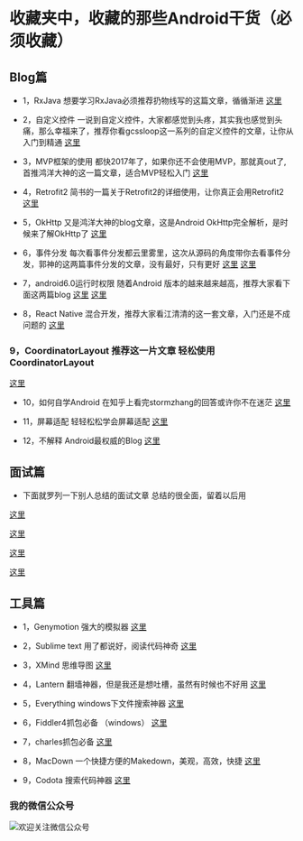 #  收藏夹中，收藏的那些Android干货（必须收藏）

## Blog篇

* 1，RxJava  想要学习RxJava必须推荐扔物线写的这篇文章，循循渐进
[这里](http://gank.io/post/560e15be2dca930e00da1083)

* 2，自定义控件  一说到自定义控件，大家都感觉到头疼，其实我也感觉到头痛，那么幸福来了，推荐你看gcssloop这一系列的自定义控件的文章，让你从入门到精通
[这里](http://www.gcssloop.com/customview/CustomViewIndex)

* 3，MVP框架的使用  都快2017年了，如果你还不会使用MVP，那就真out了,首推鸿洋大神的这一篇文章，适合MVP轻松入门
 [这里](http://blog.csdn.net/lmj623565791/article/details/46596109)

* 4，Retrofit2   简书的一篇关于Retrofit2的详细使用，让你真正会用Retrofit2
[这里](http://www.jianshu.com/p/308f3c54abdd)

* 5，OkHttp   又是鸿洋大神的blog文章，这是Android OkHttp完全解析，是时候来了解OkHttp了
[这里](http://blog.csdn.net/lmj623565791/article/details/47911083)

* 6，事件分发 每次看事件分发都云里雾里，这次从源码的角度带你去看事件分发，郭神的这两篇事件分发的文章，没有最好，只有更好
[这里](http://blog.csdn.net/guolin_blog/article/details/9097463)
[这里](http://blog.csdn.net/guolin_blog/article/details/9153747)

* 7，android6.0运行时权限  随着Android 版本的越来越来越高，推荐大家看下面这两篇blog
[这里](http://blog.csdn.net/yanzhenjie1003/article/details/52503533)
[这里](http://blog.csdn.net/lmj623565791/article/details/50709663)

* 8，React Native 混合开发，推荐大家看江清清的这一套文章，入门还是不成问题的
[这里](http://www.lcode.org/react-native/)

### 9，CoordinatorLayout  推荐这一片文章 轻松使用CoordinatorLayout
[这里](http://blog.csdn.net/xyz_lmn/article/details/48055919)

* 10，如何自学Android  在知乎上看完stormzhang的回答或许你不在迷茫
[这里](https://www.zhihu.com/question/26417244)

* 11，屏幕适配  轻轻松松学会屏幕适配
[这里](http://blog.csdn.net/lmj623565791/article/details/45460089)

* 12，不解释 Android最权威的Blog
[这里](https://developer.android.google.cn/index.html)

## 面试篇

* 下面就罗列一下别人总结的面试文章 总结的很全面，留着以后用

[这里](http://www.jianshu.com/p/a22450882af2)

[这里](http://www.jianshu.com/p/89f19d67b348)

[这里](http://www.jianshu.com/p/1bdf7d0e1ac5)

[这里](http://mp.weixin.qq.com/s?__biz=MzAxMTI4MTkwNQ==&mid=2650820648&idx=1&sn=cb9ee924f2ded3358dd6c256803cc687&scene=0#wechat_redirect)

## 工具篇

* 1，Genymotion 强大的模拟器
[这里](https://www.genymotion.com/)

* 2，Sublime text  用了都说好，阅读代码神奇
[这里](https://www.sublimetext.com/)

* 3，XMind  思维导图
[这里](http://www.xmindchina.net/)

* 4，Lantern  翻墙神器，但是我还是想吐槽，虽然有时候也不好用
[这里](https://www.getlantern.org/)

* 5，Everything  windows下文件搜索神器
[这里](http://www.voidtools.com/downloads/)

*  6，Fiddler4抓包必备 （windows）
[这里](https://www.telerik.com/download/fiddler/fiddler4)

* 7，charles抓包必备
[这里](https://www.charlesproxy.com/download/)

* 8，MacDown 一个快捷方便的Makedown，美观，高效，快捷
[这里](http://macdown.uranusjr.com/)

* 9，Codota 搜索代码神器
[这里](https://www.codota.com/)

### 我的微信公众号

![欢迎关注微信公众号](http://mmbiz.qpic.cn/mmbiz_jpg/CP9AlgoibiagWSGfRg9dxv4peAxgwickwqYOl9bywdhsRO4GoILlianCt0ia8aIfFuria7o4oaqeeHfQuKuvOgib49LsA/640?wx_fmt=jpeg&tp=webp&wxfrom=5&wx_lazy=1)
